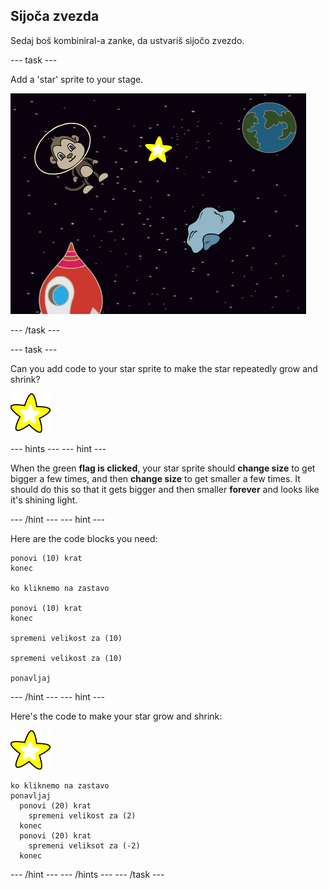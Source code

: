 ## Sijoča ​​zvezda

Sedaj boš kombiniral-a zanke, da ustvariš sijočo zvezdo.

\--- task \---

Add a 'star' sprite to your stage.

![Adding a star sprite](images/space-star-sprite.png)

\--- /task \---

\--- task \---

Can you add code to your star sprite to make the star repeatedly grow and shrink?

![Testing a shining star](images/sprite-star.png)

\--- hints \--- \--- hint \---

When the green **flag is clicked**, your star sprite should **change size** to get bigger a few times, and then **change size** to get smaller a few times. It should do this so that it gets bigger and then smaller **forever** and looks like it's shining light.

\--- /hint \--- \--- hint \---

Here are the code blocks you need:

```blocks3
ponovi (10) krat
konec

ko kliknemo na zastavo

ponovi (10) krat
konec

spremeni velikost za (10)

spremeni velikost za (10)

ponavljaj
```

\--- /hint \--- \--- hint \---

Here's the code to make your star grow and shrink:

![Star sprite](images/sprite-star.png)

```blocks3
ko kliknemo na zastavo
ponavljaj
  ponovi (20) krat
    spremeni velikost za (2)
  konec
  ponovi (20) krat
    spremeni veliksot za (-2)
  konec

```

\--- /hint \--- \--- /hints \--- \--- /task \---